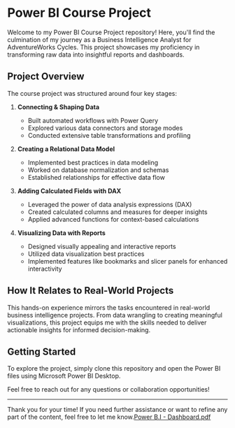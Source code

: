 # Power BI Course Project

Welcome to my Power BI Course Project repository! Here, you'll find the culmination of my journey as a Business Intelligence Analyst for AdventureWorks Cycles. This project showcases my proficiency in transforming raw data into insightful reports and dashboards.

## Project Overview

The course project was structured around four key stages:

1. **Connecting & Shaping Data**
   - Built automated workflows with Power Query
   - Explored various data connectors and storage modes
   - Conducted extensive table transformations and profiling

2. **Creating a Relational Data Model**
   - Implemented best practices in data modeling
   - Worked on database normalization and schemas
   - Established relationships for effective data flow

3. **Adding Calculated Fields with DAX**
   - Leveraged the power of data analysis expressions (DAX)
   - Created calculated columns and measures for deeper insights
   - Applied advanced functions for context-based calculations

4. **Visualizing Data with Reports**
   - Designed visually appealing and interactive reports
   - Utilized data visualization best practices
   - Implemented features like bookmarks and slicer panels for enhanced interactivity

## How It Relates to Real-World Projects

This hands-on experience mirrors the tasks encountered in real-world business intelligence projects. From data wrangling to creating meaningful visualizations, this project equips me with the skills needed to deliver actionable insights for informed decision-making.

## Getting Started

To explore the project, simply clone this repository and open the Power BI files using Microsoft Power BI Desktop.

Feel free to reach out for any questions or collaboration opportunities!

---

Thank you for your time! If you need further assistance or want to refine any part of the content, feel free to let me know.[Power B.I - Dashboard.pdf](https://github.com/RTNGowda/Business-Intelligence-Solution-using-Power-B.I/files/12629339/Power.B.I.-.Dashboard.pdf)

